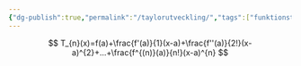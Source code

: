 ```yaml
---
{"dg-publish":true,"permalink":"/taylorutveckling/","tags":["funktionsteori"]}
---
```



$$
T_{n}(x)=f(a)+\frac{f'(a)}{1}(x-a)+\frac{f''(a)}{2!}(x-a)^{2}+...+\frac{f^{(n)}(a)}{n!}(x-a)^{n}
$$
